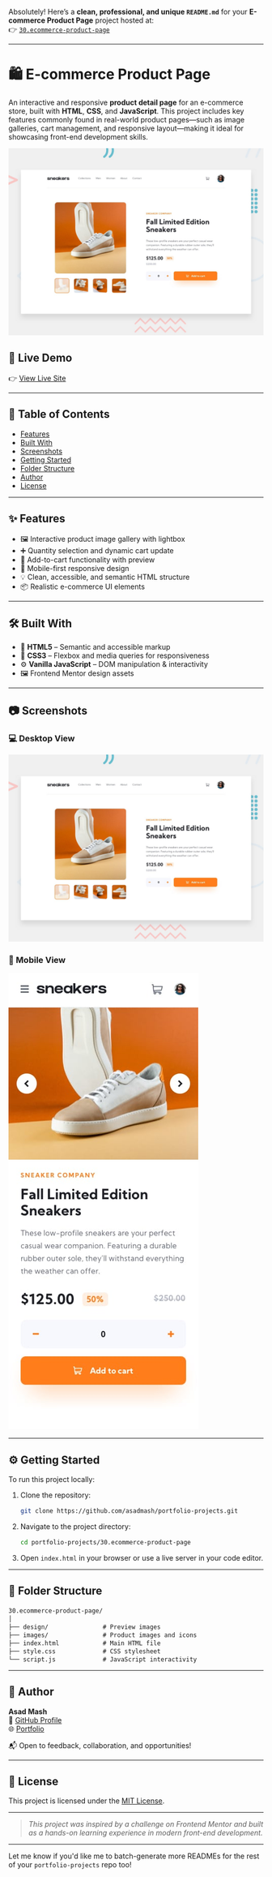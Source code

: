 Absolutely! Here’s a **clean, professional, and unique `README.md`** for your **E-commerce Product Page** project hosted at:  
👉 [`30.ecommerce-product-page`](https://github.com/asadmash/portfolio-projects/tree/master/30.ecommerce-product-page)

---

# 🛍️ E-commerce Product Page

An interactive and responsive **product detail page** for an e-commerce store, built with **HTML**, **CSS**, and **JavaScript**. This project includes key features commonly found in real-world product pages—such as image galleries, cart management, and responsive layout—making it ideal for showcasing front-end development skills.

![Screenshot](./design/desktop-preview.jpg)

## 🔗 Live Demo

👉 [View Live Site](https://asadmash.github.io/portfolio-projects/30.ecommerce-product-page/)  


---

## 📌 Table of Contents

- [Features](#-features)
- [Built With](#-built-with)
- [Screenshots](#-screenshots)
- [Getting Started](#-getting-started)
- [Folder Structure](#-folder-structure)
- [Author](#-author)
- [License](#-license)

---

## ✨ Features

- 🖼️ Interactive product image gallery with lightbox
- ➕ Quantity selection and dynamic cart update
- 🛒 Add-to-cart functionality with preview
- 📱 Mobile-first responsive design
- 💡 Clean, accessible, and semantic HTML structure
- 📦 Realistic e-commerce UI elements

---

## 🛠 Built With

- 🔧 **HTML5** – Semantic and accessible markup
- 🎨 **CSS3** – Flexbox and media queries for responsiveness
- ⚙️ **Vanilla JavaScript** – DOM manipulation & interactivity
- 🖼️ Frontend Mentor design assets

---

## 📷 Screenshots

### 💻 Desktop View
![Desktop Screenshot](./design/desktop-preview.jpg)

### 📱 Mobile View
![Mobile Screenshot](./design/mobile-design.jpg)

---

## ⚙️ Getting Started

To run this project locally:

1. Clone the repository:
   ```bash
   git clone https://github.com/asadmash/portfolio-projects.git
   ```

2. Navigate to the project directory:
   ```bash
   cd portfolio-projects/30.ecommerce-product-page
   ```

3. Open `index.html` in your browser or use a live server in your code editor.

---

## 📁 Folder Structure

```
30.ecommerce-product-page/
│
├── design/               # Preview images
├── images/               # Product images and icons
├── index.html            # Main HTML file
├── style.css             # CSS stylesheet
└── script.js             # JavaScript interactivity
```

---

## 👤 Author

**Asad Mash**  
🔗 [GitHub Profile](https://github.com/asadmash)  
🌐 [Portfolio](https://asadmash.vercel.app/)

📬 Open to feedback, collaboration, and opportunities!

---

## 📄 License

This project is licensed under the [MIT License](LICENSE).

---

> _This project was inspired by a challenge on Frontend Mentor and built as a hands-on learning experience in modern front-end development._

---

Let me know if you'd like me to batch-generate more READMEs for the rest of your `portfolio-projects` repo too!
